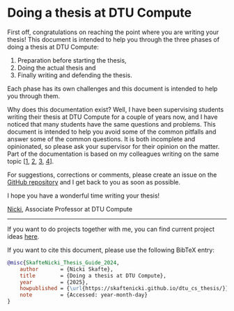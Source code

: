 # Doing a thesis at DTU Compute

First off, congratulations on reaching the point where you are writing your thesis! This document is intended to help
you through the three phases of doing a thesis at DTU Compute:

1. Preparation before starting the thesis,
2. Doing the actual thesis and
3. Finally writing and defending the thesis.

Each phase has its own challenges and this document is intended to help you through them.

Why does this documentation exist? Well, I have been supervising students writing their thesis at DTU Compute for a
couple of years now, and I have noticed that many students have the same questions and problems. This document is
intended to help you avoid some of the common pitfalls and answer some of the common questions. It is both incomplete
and opinionated, so please ask your supervisor for their opinion on the matter. Part of the documentation is based on
my colleagues writing on the same topic
[[1](https://people.compute.dtu.dk/ndra/NickDk/Thesis.html),
[2](https://people.compute.dtu.dk/pgba/supervision/),
[3](https://people.compute.dtu.dk/janba/thesis_checklist.pdf),
[4](https://www.bardram.net/msc-thesis/)].

For suggestions, corrections or comments, please create an issue on the
[GitHub repository](https://github.com/SkafteNicki/dtu_cs_thesis) and I get back to you as soon as possible.

I hope you have a wonderful time writing your thesis!

[Nicki](https://skaftenicki.github.io/), Associate Professor at DTU Compute

---
If you want to do projects together with me, you can find current project ideas
[here](https://www.notion.so/Project-descriptions-short-276da74063d08060b203f83630b3c3e4).

If you want to cite this document, please use the following BibTeX entry:

```bibtex
@misc{SkafteNicki_Thesis_Guide_2024,
    author       = {Nicki Skafte},
    title        = {Doing a thesis at DTU Compute},
    year         = {2025},
    howpublished = {\url{https://skaftenicki.github.io/dtu_cs_thesis/}},
    note         = {Accessed: year-month-day}
}
```
